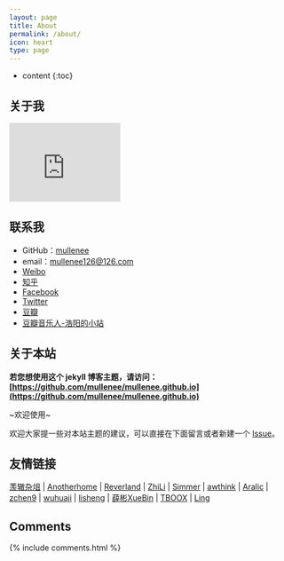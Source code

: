 ```yaml
---
layout: page
title: About
permalink: /about/
icon: heart
type: page
---
```


* content
{:toc}

## 关于我

<iframe src="https://githubbadge.appspot.com/mullenlee?s=1" style="border: 0;height: 142px;width: 200px;overflow: hidden;" frameBorder="0"></iframe>



## 联系我

* GitHub：[mullenee](https://github.com/mullenee)
* email：mullenee126@126.com
* [Weibo](http://weibo.com/3115521wh)
* [知乎](https://www.zhihu.com/people/mullenee)
* [Facebook](https://www.facebook.com/)
* [Twitter](https://twitter.com/)
* [豆瓣](https://www.douban.com/people//)
* [豆瓣音乐人-浩阳的小站](https://site.douban.com//)

## 关于本站

**若您想使用这个 jekyll 博客主题，请访问：[https://github.com/mullenee/mullenee.github.io](https://github.com/mullenee/mullenee.github.io)**

~欢迎使用~

欢迎大家提一些对本站主题的建议，可以直接在下面留言或者新建一个 [Issue](https://github.com/mullenee/mullenee.github.io/issues)。


## 友情链接

[羡辙杂俎](http://zhangwenli.com/blog) \| [Anotherhome](https://www.anotherhome.net) \| [Reverland](http://reverland.org/) \| [ZhiLi](http://lizhipower.github.io/) \| [Simmer](http://simmer-jun.github.io/) \| [awthink](http://awthink.net/) \| [Aralic](http://aralic.github.io/) \| [zchen9](http://www.chen9.info/) \| [wuhuaji](http://wuhuaji.me/) \| [lisheng](http://www.lishengcn.cn/) \| [薛彬XueBin](http://axuebin.com/blog/) \| [TBOOX](http://www.tboox.org/cn/) \|  [Ling](http://linglinyp.com/)

## Comments

{% include comments.html %}
